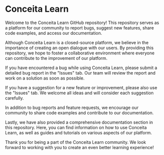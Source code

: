 # Conceita Learn
Welcome to the Conceita Learn GitHub repository! This repository serves as a platform for our community to report bugs, suggest new features, share code examples, and access our documentation.

Although Conceita Learn is a closed-source platform, we believe in the importance of creating an open dialogue with our users. By providing this repository, we hope to foster a collaborative environment where everyone can contribute to the improvement of our platform.

If you have encountered a bug while using Conceita Learn, please submit a detailed bug report in the "Issues" tab. Our team will review the report and work on a solution as soon as possible.

If you have a suggestion for a new feature or improvement, please also use the "Issues" tab. We welcome all ideas and will consider each suggestion carefully.

In addition to bug reports and feature requests, we encourage our community to share code examples and contribute to our documentation.

Lastly, we have also provided a comprehensive documentation section in this repository. Here, you can find information on how to use Conceita Learn, as well as guides and tutorials on various aspects of our platform.

Thank you for being a part of the Conceita Learn community. We look forward to working with you to create an even better learning experience!